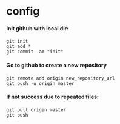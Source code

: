# config

#### Init github with local dir:
~~~
git init
git add *
git commit -am "init"
~~~

#### Go to github to create a new repository
~~~
git remote add origin new_repository_url
git push -u origin master
~~~

#### If not success due to repeated files:
~~~
git pull origin master
git push
~~~
